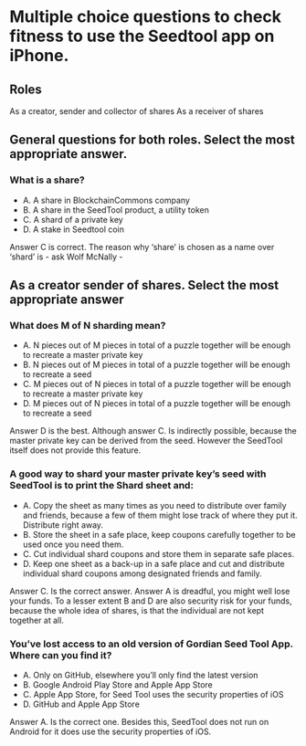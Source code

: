 # Multiple choice questions to check fitness to use the Seedtool app on iPhone.

## Roles
As a creator, sender and collector of shares
As a receiver of shares

## General questions for both roles. Select the most appropriate answer.

### What is a share?
- A. A share in BlockchainCommons company
- B. A share in the SeedTool product, a utility token
- C. A shard of a private key
- D. A stake in Seedtool coin

Answer C is correct. The reason why ‘share’ is chosen as a name over ‘shard’ is - ask Wolf McNally -
  
## As a creator sender of shares. Select the most appropriate answer

### What does M of N sharding mean?
- A. N pieces out of M pieces in total of a puzzle together will be enough to recreate a master private key
- B. N pieces out of M pieces in total of a puzzle together will be enough to recreate a seed
- C. M pieces out of N pieces in total of a puzzle together will be enough to recreate a master private key
- D. M pieces out of N pieces in total of a puzzle together will be enough to recreate a seed

Answer D is the best. Although answer C. Is indirectly possible, because the master private key can be derived from the seed. However the SeedTool itself does not provide this feature.

### A good way to shard your master private key’s seed with SeedTool is to print the Shard sheet and:
- A. Copy the sheet as many times as you need to distribute over family and friends, because a few of them might lose track of where they put it. Distribute right away.
- B. Store the sheet in a safe place, keep coupons carefully together to be used once you need them.
- C. Cut individual shard coupons and store them in separate safe places.
- D. Keep one sheet as a back-up in a safe place and cut and distribute individual shard coupons among designated friends and family.

Answer C. Is the correct answer. Answer A is dreadful, you might well lose your funds. To a lesser extent B and D are also security risk for your funds, because the whole idea of shares, is that the individual are not kept together at all.

### You’ve lost access to an old version of Gordian Seed Tool App. Where can you find it?
- A. Only on GitHub, elsewhere you’ll only find the latest version
- B. Google Android Play Store and Apple App Store
- C. Apple App Store, for Seed Tool uses the security properties of iOS
- D. GitHub and Apple App Store

Answer A. Is the correct one. Besides this, SeedTool does not run on Android for it does use the security properties of iOS.
